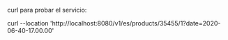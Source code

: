 curl para probar el servicio:

curl --location 'http://localhost:8080/v1/es/products/35455/1?date=2020-06-40-17.00.00'
